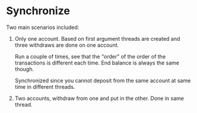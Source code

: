 # Synchronize #

Two main scenarios included:

1) Only one account. Based on first argument threads are created and three withdraws are done on one account. 

	Run a couple of times, see that the "order" of the order of the transactions is different each time.
	End balance is always the same though. 

	Synchronized since you cannot deposit from the same account at same time in different threads. 

2) Two accounts, withdraw from one and put in the other. Done in same thread. 
